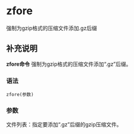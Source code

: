 zfore
===

强制为gzip格式的压缩文件添加.gz后缀

## 补充说明

**zfore命令** 强制为gzip格式的压缩文件添加“.gz”后缀。

###  语法

```
zfore(参数)
```

###  参数

文件列表：指定要添加“.gz”后缀的gzip压缩文件。


<!-- Linux命令行搜索引擎：https://jaywcjlove.github.io/linux-command/ -->